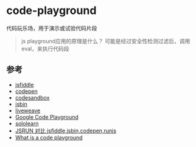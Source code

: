 # code-playground
代码玩乐场，用于演示或试验代码片段

>js playground应用的原理是什么？ 可能是经过安全性检测过滤后，调用eval，来执行代码段

## 参考
- [jsfiddle](https://jsfiddle.net/)
- [codepen](https://codepen.io/pen/)
- [codesandbox](https://codesandbox.io/)
- [jsbin](http://jsbin.com/?html,js,output)
- [liveweave](https://liveweave.com/)
- [Google Code Playground](https://developers.google.com/apis-explorer/?csw=1#p/)
- [sololearn](https://code.sololearn.com/#html)
- [JSRUN 对比 jsfiddle,jsbin,codepen,runjs](http://jsrun.net/note/nkKKp)
- [What is a code playground](https://www.cnblogs.com/guohu/p/9012513.html)
